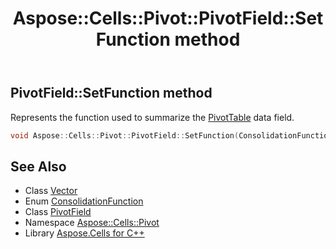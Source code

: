 ﻿---
title: Aspose::Cells::Pivot::PivotField::SetFunction method
linktitle: SetFunction
second_title: Aspose.Cells for C++ API Reference
description: 'Aspose::Cells::Pivot::PivotField::SetFunction method. Represents the function used to summarize the PivotTable data field in C++.'
type: docs
weight: 6300
url: /cpp/aspose.cells.pivot/pivotfield/setfunction/
---
## PivotField::SetFunction method


Represents the function used to summarize the [PivotTable](../../pivottable/) data field.

```cpp
void Aspose::Cells::Pivot::PivotField::SetFunction(ConsolidationFunction value)
```

## See Also

* Class [Vector](../../../aspose.cells/vector/)
* Enum [ConsolidationFunction](../../../aspose.cells/consolidationfunction/)
* Class [PivotField](../)
* Namespace [Aspose::Cells::Pivot](../../)
* Library [Aspose.Cells for C++](../../../)

